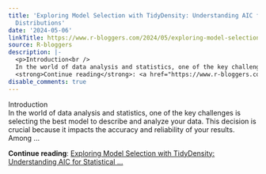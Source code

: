 ```yaml
---
title: 'Exploring Model Selection with TidyDensity: Understanding AIC for Statistical
  Distributions'
date: '2024-05-06'
linkTitle: https://www.r-bloggers.com/2024/05/exploring-model-selection-with-tidydensity-understanding-aic-for-statistical-distributions/
source: R-bloggers
description: |-
  <p>Introduction<br />
  In the world of data analysis and statistics, one of the key challenges is selecting the best model to describe and analyze your data. This decision is crucial because it impacts the accuracy and reliability of your results. Among ...</p>
  <strong>Continue reading</strong>: <a href="https://www.r-bloggers.com/2024/05/exploring-model-selection-with-tidydensity-understanding-aic-for-statistical-distributions/">Exploring Model Selection with TidyDensity: Understanding AIC for Statistical ...
disable_comments: true
---
```

<p>Introduction<br />
In the world of data analysis and statistics, one of the key challenges is selecting the best model to describe and analyze your data. This decision is crucial because it impacts the accuracy and reliability of your results. Among ...</p>
<strong>Continue reading</strong>: <a href="https://www.r-bloggers.com/2024/05/exploring-model-selection-with-tidydensity-understanding-aic-for-statistical-distributions/">Exploring Model Selection with TidyDensity: Understanding AIC for Statistical ...